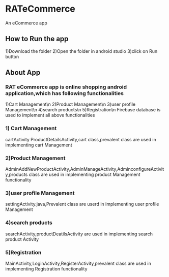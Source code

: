 # RATeCommerce
An eCommerce app
## How to  Run the app
1)Download the folder
2)Open the folder in android studio
3)click on Run button

## About App
### RAT eCommerce app is online shopping android application,which has following functionalities
1)Cart Management\n
2)Product Management\n
3)user profile Management\n
4)search products\n
5)Registration\n
Firebase database is used to implement all above functionalities

### 1) Cart Management

cartActivity ProductDetailsActivity,cart class,prevalent class are used in implementing cart Management

### 2)Product Management
AdminAddNewProductActivity,AdminManageActivity,AdminconfigureActivity,products class are used in implementing product Management functionality

### 3)user profile Management
settingActivity.java,Prevalent class are userd in implementing user profile Management

### 4)search products

searchActivity,productDeatilsActivity  are used in implementing search product Activity

### 5)Registration

MainActivity,LoginActivity,RegisterActivity,prevalent class are used in implementing Registration functionality





